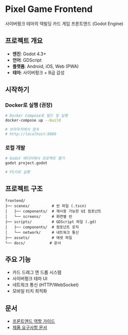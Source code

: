 # Pixel Game Frontend

사이버펑크 테마의 덱빌딩 카드 게임 프론트엔드 (Godot Engine)

## 프로젝트 개요

- **엔진**: Godot 4.3+
- **언어**: GDScript
- **플랫폼**: Android, iOS, Web (PWA)
- **테마**: 사이버펑크 + B급 감성

## 시작하기

### Docker로 실행 (권장)

```bash
# Docker Compose로 빌드 및 실행
docker-compose up --build

# 브라우저에서 접속
# http://localhost:8080
```

### 로컬 개발

```bash
# Godot 에디터에서 프로젝트 열기
godot project.godot

# F5키로 실행
```

## 프로젝트 구조

```
frontend/
├── scenes/          # 씬 파일 (.tscn)
│   ├── components/  # 재사용 가능한 UI 컴포넌트
│   └── screens/     # 화면별 씬
├── scripts/         # GDScript 파일 (.gd)
│   ├── components/  # 컴포넌트 로직
│   └── network/     # 네트워크 통신
├── assets/          # 에셋 파일
└── docs/           # 문서
```

## 주요 기능

- 카드 드래그 앤 드롭 시스템
- 사이버펑크 테마 UI
- 네트워크 통신 (HTTP/WebSocket)
- 모바일 터치 최적화

## 문서

- [프론트엔드 역할 가이드](docs/FRONTEND_ROLE.md)
- [제품 요구사항 문서](docs/PRD.md)